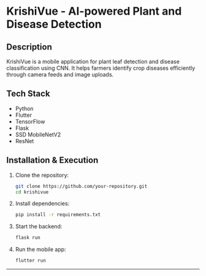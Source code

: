 # KrishiVue - AI-powered Plant and Disease Detection

## Description

KrishiVue is a mobile application for plant leaf detection and disease classification using CNN. It helps farmers identify crop diseases efficiently through camera feeds and image uploads.

## Tech Stack

- Python
- Flutter
- TensorFlow
- Flask
- SSD MobileNetV2
- ResNet

## Installation & Execution

1. Clone the repository:
   ```sh
   git clone https://github.com/your-repository.git
   cd krishivue
   ```
2. Install dependencies:
   ```sh
   pip install -r requirements.txt
   ```
3. Start the backend:
   ```sh
   flask run
   ```
4. Run the mobile app:
   ```sh
   flutter run
   ```

---

